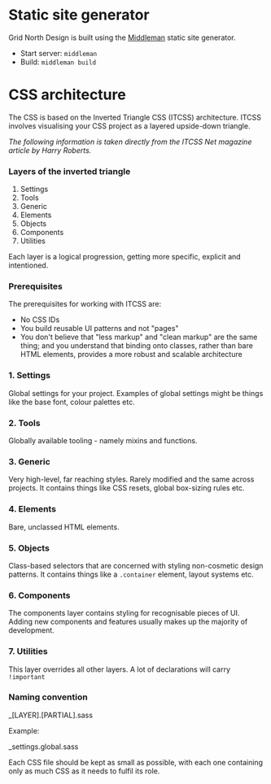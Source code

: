# Static site generator

Grid North Design is built using the [Middleman](https://middlemanapp.com) static site generator.

* Start server: `middleman`
* Build: `middleman build`

# CSS architecture

The CSS is based on the Inverted Triangle CSS (ITCSS) architecture. ITCSS involves visualising your CSS project as a layered upside-down triangle.

*The following information is taken directly from the ITCSS Net magazine article by Harry Roberts.*

### Layers of the inverted triangle

1. Settings
2. Tools
3. Generic
4. Elements
5. Objects
6. Components
7. Utilities

Each layer is a logical progression, getting more specific, explicit and intentioned.

### Prerequisites

The prerequisites for working with ITCSS are:

* No CSS IDs
* You build reusable UI patterns and not "pages"
* You don't believe that "less markup" and "clean markup" are the same thing; and you understand that binding onto classes, rather than bare HTML elements, provides a more robust and scalable architecture

### 1. Settings

Global settings for your project. Examples of global settings might be things like the base font, colour palettes etc.

### 2. Tools

Globally available tooling - namely mixins and functions.

### 3. Generic

Very high-level, far reaching styles. Rarely modified and the same across projects. It contains things like CSS resets, global box-sizing rules etc.

### 4. Elements

Bare, unclassed HTML elements.

### 5. Objects

Class-based selectors that are concerned with styling non-cosmetic design patterns. It contains things like a `.container` element, layout systems etc.

### 6. Components

The components layer contains styling for recognisable pieces of UI. Adding new components and features usually makes up the majority of development.

### 7. Utilities

This layer overrides all other layers. A lot of declarations will carry `!important`

### Naming convention

_[LAYER].[PARTIAL].sass

Example:

_settings.global.sass

Each CSS file should be kept as small as possible, with each one containing only as much CSS as it needs to fulfil its role.
